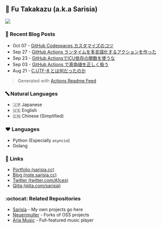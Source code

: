 ## :ramen: Fu Takakazu (a.k.a Sarisia)

[![](https://github-readme-stats.vercel.app/api?username=sarisia&count_private=true&show_icons=true&bg_color=30,e55d87,5fc3e4&title_color=ffffff&icon_color=ffffff&text_color=ffffff)](https://github.com/anuraghazra/github-readme-stats)

### :memo: Recent Blog Posts

<!-- feed start -->
- Oct 07 - [GitHub Codespaces カスタマイズのコツ](https://note.sarisia.cc/entry/customizing-codespaces/)
- Sep 27 - [GitHub Actions ランタイムを多言語化するアクションを作った](https://note.sarisia.cc/entry/github-actions-setup-icu/)
- Sep 23 - [GitHub ActionsでICU依存の関数を使うな](https://note.sarisia.cc/entry/github-actions-icu/)
- Sep 03 - [GitHub Actions で真偽値を正しく扱う](https://note.sarisia.cc/entry/boolean-in-github-actions/)
- Aug 21 - [C.UTF-8 とは何だったのか](https://note.sarisia.cc/entry/what-is-c-utf8/)
<!-- feed end -->

> Generated with [Actions Readme Feed](https://github.com/marketplace/actions/actions-readme-feed)

### :abc: Natural Languages

- :jp: Japanese
- :us: English
- :cn: Chinese (Simplified)

### :heart: Languages

- Python (Especially `asyncio`)
- Golang

### :link: Links

- [Portfolio (sarisia.cc)](https://sarisia.cc/)
- [Blog (note.sarisia.cc)](https://note.sarisia.cc/)
- [Twitter (twitter.com/A1ces)](https://twitter.com/A1ces)
- [Qiita (qiita.com/sarisia)](https://qiita.com/sarisia)

### :octocat: Related Repositories

- [Sarisia](https://github.com/sarisia?tab=repositories) - My own projects go here
- [Neuenmuller](https://github.com/neuenmuller) - Forks of OSS projects
- [Aria Music](https://github.com/aria-music) - Full-featured music player

